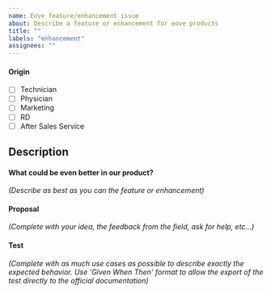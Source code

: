 ```yaml
---
name: Eove feature/enhancement issue
about: Describe a feature or enhancement for eove products
title: ""
labels: "enhancement"
assignees: ""
---
```


#### Origin

- [ ] Technician
- [ ] Physician
- [ ] Marketing
- [ ] RD
- [ ] After Sales Service

## Description

#### What could be even better in our product?

_(Describe as best as you can the feature or enhancement)_

#### Proposal

_(Complete with your idea, the feedback from the field, ask for help, etc...)_

#### Test

_(Complete with as much use cases as possible to describe exactly the expected behavior. Use 'Given When Then' format to allow the export of the test directly to the official documentation)_
